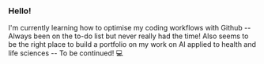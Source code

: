 ### Hello!

I'm currently learning how to optimise my coding workflows with Github -- Always been on the to-do list but never really had the time! Also seems to be the right place to build a portfolio on my work on AI applied to health and life sciences -- To be continued! :computer: